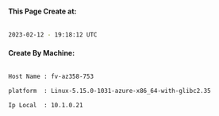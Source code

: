 
   
#### This Page Create at:

```bash

2023-02-12 - 19:18:12 UTC

```

#### Create By Machine:

```bash

Host Name : fv-az358-753

platform  : Linux-5.15.0-1031-azure-x86_64-with-glibc2.35

Ip Local  : 10.1.0.21

```

